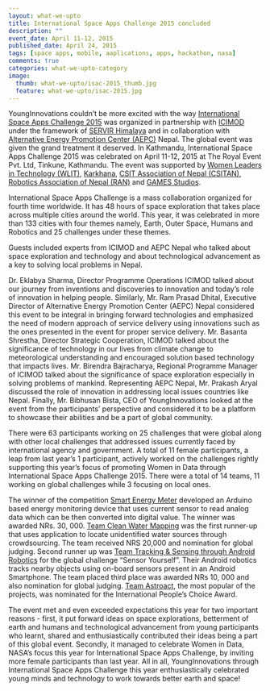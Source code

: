 ```yaml
---
layout: what-we-upto 
title: International Space Apps Challenge 2015 concluded
description: ""
event_date: April 11-12, 2015
published_date: April 24, 2015
tags: [space apps, mobile, aaplications, apps, hackathon, nasa]
comments: true
categories: what-we-upto-category
image:
  thumb: what-we-upto/isac-2015_thumb.jpg
  feature: what-we-upto/isac-2015.jpg
---
```


YoungInnovations couldn’t be more excited with the way [International Space Apps Challenge 2015](https://2015.spaceappschallenge.org/) was organized in partnership with [ICIMOD](http://www.icimod.org/) under the framework of [SERVIR Himalaya](http://www.icimod.org/?q=471) and in collaboration with [Alternative Energy Promotion Center (AEPC)](http://www.aepc.gov.np/) Nepal. The global event was given the grand treatment it deserved. In Kathmandu, International Space Apps Challenge 2015 was celebrated on April 11-12, 2015 at The Royal Event Pvt. Ltd, Tinkune, Kathmandu. The event was supported by [Women Leaders in Technology (WLIT)](https://www.facebook.com/groups/146850332156307/), [Karkhana](http://www.karkhana.asia/), [CSIT Association of Nepal (CSITAN)](http://www.csitan.org.np/), [Robotics Association of Nepal (RAN)](http://ran.org.np/) and [GAMES Studios](http://gamestudios.me/).

International Space Apps Challenge is a mass collaboration organized for fourth time worldwide. It has 48 hours of space exploration that takes place across multiple cities around the world. This year, it was celebrated in more than 133 cities with four themes namely, Earth, Outer Space, Humans and Robotics and 25 challenges under these themes. 

Guests included experts from ICIMOD and AEPC Nepal who talked about space exploration and technology and about technological advancement as a key to solving local problems in Nepal. 

Dr. Eklabya Sharma, Director Programme Operations ICIMOD talked about our journey from inventions and discoveries to innovation and today’s role of innovation in helping people. Similarly, Mr. Ram Prasad Dhital, Executive Director of Alternative Energy Promotion Center (AEPC) Nepal considered this event to be integral in bringing forward technologies and emphasized the need of modern approach of service delivery using innovations such as the ones presented in the event for proper service delivery. Mr. Basanta Shrestha, Director Strategic Cooperation, ICIMOD talked about the significance of technology in our lives from climate change to meteorological understanding and encouraged solution based technology that impacts lives. Mr. Birendra Bajracharya, Regional Programme Manager of ICIMOD talked about the significance of space exploration especially in solving problems of mankind. Representing AEPC Nepal, Mr. Prakash Aryal discussed the role of innovation in addressing local issues countries like Nepal. Finally, Mr. Bibhusan Bista, CEO of YoungInnovations looked at the event from the participants’ perspective and considered it to be a platform to showcase their abilities and be a part of global community. 

There were 63 participants working on 25 challenges that were global along with other local challenges that addressed issues currently faced by international agency and government. A total of 11 female participants, a leap from last year’s 1 participant, actively worked on the challenges rightly supporting this year’s focus of promoting Women in Data through International Space Apps Challenge 2015. There were a total of 14 teams, 11 working on global challenges while 3 focusing on local ones.

The winner of the competition [Smart Energy Meter](https://2015.spaceappschallenge.org/project/smart-energy-meter/) developed an Arduino based energy monitoring device that uses current sensor to read analog data which can be then converted into digital value. The winner was awarded NRs. 30, 000. [Team Clean Water Mapping](https://2015.spaceappschallenge.org/project/clean-water-mapping-/) was the first runner-up that uses application to locate unidentified water sources through crowdsourcing. The team received NRS 20,000 and nomination for global judging. Second runner up was [Team Tracking & Sensing through Android Robotics](https://2015.spaceappschallenge.org/project/tracking-and-sensing-through-android-robotics/) for the global challenge “Sensor Yourself”. Their Android robotics tracks nearby objects using on-board sensors present in an Android Smartphone. The team placed third place was awarded NRs 10, 000 and also nomination for global judging. [Team Astroact](https://2015.spaceappschallenge.org/project/astroact/), the most popular of the projects, was nominated for the International People’s Choice Award. 

The event met and even exceeded expectations this year for two important reasons - first, it put forward ideas on space explorations, betterment of earth and humans and technological advancement from young participants who learnt, shared and enthusiastically contributed their ideas being a part of this global event. Secondly, it managed to celebrate Women in Data, NASA’s focus this year for International Space Apps Challenge, by inviting more female participants than last year. All in all, YoungInnovations through International Space Apps Challenge this year enthusiastically celebrated young minds and technology to work towards better earth and space! 
